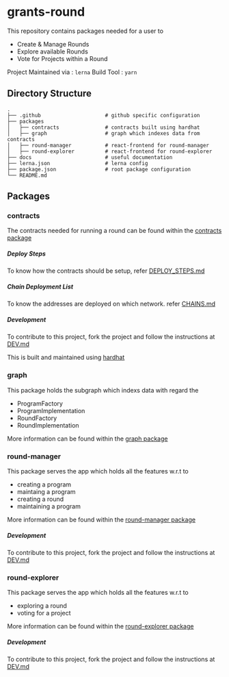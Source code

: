 # grants-round

This repository contains packages needed for a user to 
- Create & Manage Rounds
- Explore available Rounds 
- Vote for Projects within a Round

Project Maintained via  : `lerna`
Build Tool              : `yarn`

## Directory Structure

```
.
├── .github                     # github specific configuration
├── packages
│   ├── contracts               # contracts built using hardhat
│   ├── graph                   # graph which indexes data from contracts
│   ├── round-manager           # react-frontend for round-manager
│   ├── round-explorer          # react-frontend for round-explorer
├── docs                        # useful documentation 
├── lerna.json                  # lerna config
├── package.json                # root package configuration
└── README.md
``` 

## Packages

### contracts

The contracts needed for running a round can be found within the [contracts package](packages/contracts)

##### Deploy Steps

To know how the contracts should be setup, refer [DEPLOY_STEPS.md](packages/contracts/docs/DEPLOY_STEPS.md)


##### Chain Deployment List

To know the addresses are deployed on which network. refer [CHAINS.md](packages/contracts/docs/CHAINS.md)

##### Development

To contribute to this project, fork the project and follow the instructions at [DEV.md](packages/contracts/docs/DEV.md)

This is built and maintained using [hardhat](https://hardhat.org)

### graph 

This package holds the subgraph which indexs data with regard the 
- ProgramFactory
- ProgramImplementation
- RoundFactory
- RoundImplementation

More information can be found within the [graph package](packages/graph)

### round-manager

This package serves the app which holds all the features w.r.t to 

- creating a program
- maintaing a program
- creating a round
- maintaining a program

More information can be found within the [round-manager package](packages/round-manager)

##### Development

To contribute to this project, fork the project and follow the instructions at [DEV.md](packages/round-manager/docs/DEV.md)


### round-explorer

This package serves the app which holds all the features w.r.t to 

- exploring a round
- voting for a project


More information can be found within the [round-explorer package](packages/round-explorer)

##### Development

To contribute to this project, fork the project and follow the instructions at [DEV.md](packages/round-explorer/docs/DEV.md)
